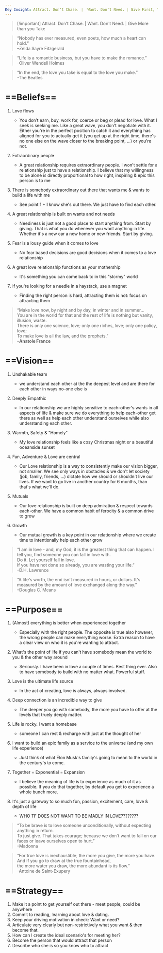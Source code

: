 ```yaml
---
Key Insight: Attract. Don't Chase. |  Want. Don't Need. | Give First, Take Later.
---
```

> [!important] Attract. Don't Chase. | Want. Don't Need. | Give More than you Take

> “Nobody has ever measured, even poets, how much a heart can hold.”  
> –Zelda Sayre Fitzgerald  

> “Life is a romantic business, but you have to make the romance.”  
> -Oliver Wendell Holmes  

> “In the end, the love you take is equal to the love you make.”  
> -The Beatles  

# ==Beliefs==

1. Love flows  
    - You don’t earn, buy, work for, coerce or beg or plead for love. What I seek is seeking me. Like a great wave, you don't negotiate with it. Either you're in the perfect position to catch it and everything has aligned for you to actually get it (you get up at the right time, there's no one else on the wave closer to the breaking point, ...) or you're not.  
    
2. Extraordinary people  
    - A great relationship requires extraordinary people. I won't settle for a relationship just to have a relationship. I believe that my willingness to be alone is directly proportional to how right, inspiring & epic this person is to me  
    
3. There is somebody extraordinary out there that wants me & wants to build a life with me  
    - See point 1 + I know she's out there. We just have to find each other.  
    
4. A great relationship is built on wants and not needs  
    - Neediness is just not a good place to start anything from. Start by giving. That is what you do whenever you want anything in life. Whether it's a new car a new home or new friends. Start by giving.  
    
5. Fear is a lousy guide when it comes to love  
    - No fear based decisions are good decisions when it comes to a love relationship  
    
6. A great love relationship functions as your mothership  
    - It's something you can come back to in this "stormy" world  
    
7. If you're looking for a needle in a haystack, use a magnet  
    - Finding the right person is hard, attracting them is not: focus on attracting them  
    

  

> “Make love now, by night and by day, in winter and in summer...  
> You are in the world for that and the rest of life is nothing but vanity, illusion, waste.  
> There is only one science, love; only one riches, love; only one policy, love;  
> To make love is all the law, and the prophets.”  
> **–Anatole France**

# ==Vision==

1. Unshakable team  
    - we understand each other at the the deepest level and are there for each other in ways no-one else is  
    
2. Deeply Empathic  
    - In our relationship we are highly sensitive to each-other's wants in all aspects of life & make sure we do everything to help each-other get there as well as help each other understand ourselves while also understanding each other.  
    
3. Warmth, Safety & "Homely"  
    - My love relationship feels like a cosy Christmas night or a beautiful oceanside sunset  
    
4. Fun, Adventure & Love are central  
    - Our Love relationship is a way to consistently make our vision bigger, not smaller. We see only ways in obstacles & we don't let society (job, family, friends, ...) dictate how we should or shouldn't live our lives. If we want to go live in another country for 6 months, than that's what we'll do.  
    
5. Mutuals  
    - Our love relationship is built on deep admiration & respect towards each-other. We have a common habit of ferocity & a common drive to grow  
    
6. Growth  
    - Our mutual growth is a key point in our relationship where we create time to intentionally help each other grow  
    

> “I am in love - and, my God, it is the greatest thing that can happen. I tell you, find someone you can fall in love with.  
> Do it. Let yourself fall in love.  
> If you have not done so already, you are wasting your life.”  
> –D.H. Lawrence  

> “A life's worth, the end isn't measured in hours, or dollars. It's measured by the amount of love exchanged along the way.”  
> –Douglas C. Means  

# ==Purpose==

1. (Almost) everything is better when experienced together  
    - Especially with the right people. The opposite is true also however, the wrong people can make everything worse. Extra reason to have a clear view on who it is you're wanting to attract.  
    
2. What's the point of life if you can't have somebody mean the world to you & the other way around  
    - Seriously. I have been in love a couple of times. Best thing ever. Also to have somebody to build with no matter what. Powerful stuff.  
    
3. Love is the ultimate life source  
    - In the act of creating, love is always, always involved.  
    
4. Deep connection is an incredible way to give  
    - The deeper you go with somebody, the more you have to offer at the levels that truely deeply matter.  
    
5. Life is rocky. I want a homebase  
    - someone I can rest & recharge with just at the thought of her  
    
6. I want to build an epic family as a service to the universe (and my own life experience)  
    - Just think of what Elon Musk's family's going to mean to the world in the century's to come.  
    
7. Together = Exponential = Expansion  
    - I believe the meaning of life is to experience as much of it as possible. If you do that together, by default you get to experience a whole bunch more.  
    
8. It's just a gateway to so much fun, passion, excitement, care, love & depth of life  
    - WHO TF DOES NOT WANT TO BE MADLY IN LOVE????????  
    

> “To be brave is to love someone unconditionally, without expecting anything in return.  
> To just give. That takes courage; because we don't want to fall on our faces or leave ourselves open to hurt.”  
> –Madonna  

> “For true love is inexhaustible; the more you give, the more you have. And if you go to draw at the true fountainhead,  
> the more water you draw, the more abundant is its flow.”  
> -Antoine de Saint-Exupery  

# ==Strategy==

1. Make it a point to get yourself out there - meet people, could be anywhere
2. Commit to reading, learning about love & dating.
3. Keep your driving motivation in check: Want or need?
4. Articulate very clearly but non-restrictively what you want & then become that.
5. How can I create the ideal scenario's for meeting her?
6. Become the person that would attract that person
7. Describe who she is so you know who to attract